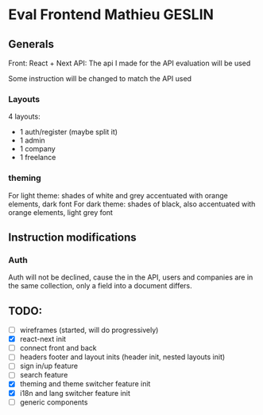 # Eval Frontend Mathieu GESLIN

## Generals

Front: React + Next
API: The api I made for the API evaluation will be used

Some instruction will be changed to match the API used
 
### Layouts
4 layouts:
- 1 auth/register (maybe split it)
- 1 admin
- 1 company
- 1 freelance


### theming

For light theme: shades of white and grey accentuated with orange elements, dark font
For dark theme: shades of black, also accentuated with orange elements, light grey font

## Instruction modifications

### Auth
Auth will not be declined, cause the in the API, users and companies are in the same collection, only a field into a document differs.

## TODO:

- [ ] wireframes (started, will do progressively)
- [x] react-next init
- [ ] connect front and back
- [ ] headers footer and layout inits (header init, nested layouts init)
- [ ] sign in/up feature
- [ ] search feature
- [x] theming and theme switcher feature init
- [x] i18n and lang switcher feature init
- [ ] generic components